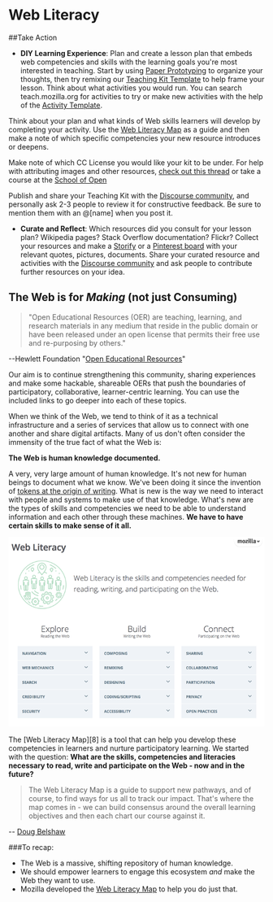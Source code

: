 # Web Literacy

##Take Action

* **DIY Learning Experience**: Plan and create a lesson plan that embeds web competencies and skills with the learning goals you're most interested in teaching. Start by using [Paper Prototyping](https://stuff.webmaker.org/teach-assets/kits/paper/TeachingKitDesignCanvas.pdf) to organize your thoughts, then try remixing our [Teaching Kit Template](https://thimble.webmaker.org/project/10274/remix?ref=training) to help frame your lesson. Think about what activities you would run. You can search teach.mozilla.org for activities to try or make new activities with the help of the [Activity Template](https://thimble.webmaker.org/project/10286/remix?ref=training).
		
Think about your plan and what kinds of Web skills learners will develop by completing your activity. Use the [Web Literacy Map](https://teach.mozilla.org/teach-like-mozilla/web-literacy/) as a guide and then make a note of which specific competencies your new resource introduces or deepens.

Make note of which CC License you would like your kit to be under. For help with attributing images and other resources, [check out this thread](http://discourse.webmakerprototypes.org/t/attributing-images/290) or take a course at the [School of Open](http://schoolofopen.org)

Publish and share your Teaching Kit with the [Discourse community](http://discourse.webmakerprototypes.org/category/training/building), and personally ask 2-3 people to review it for constructive feedback. Be sure to mention them with an @[name] when you post it.

* **Curate and Reflect**: Which resources did you consult for your lesson plan? Wikipedia pages? Stack Overflow documentation? Flickr? Collect your resources and make a [Storify](https://storify.com/) or a [Pinterest board](http://www.pinterest.com/) with your relevant quotes, pictures, documents. Share your curated resource and activities with the [Discourse community](http://discourse.webmakerprototypes.org/category/training/building) and ask people to contribute further resources on your idea.

## The Web is for *Making* (not just Consuming)

> "Open Educational Resources (OER) are teaching, learning, and research materials in any medium that reside in the public domain or have been released under an open license that permits their free use and re-purposing by others."

--Hewlett Foundation "[Open Educational Resources](http://www.hewlett.org/programs/education/open-educational-resources)"

Our aim is to continue strengthening this community, sharing experiences and make some hackable, shareable OERs that push the boundaries of participatory, collaborative, learner-centric learning. You can use the included links to go deeper into each of these topics.

When we think of the Web, we tend to think of it as a technical infrastructure and a series of services that allow us to connect with one another and share digital artifacts. Many of us don't often consider the immensity of the true fact of what the Web is:

**The Web is human knowledge documented.**

A very, very large amount of human knowledge. It's not new for human beings to document what we know. We've been doing it since the invention of [tokens at the origin of writing](http://en.wikipedia.org/wiki/History_of_writing_ancient_numbers#Clay_tokens). What is new is the way we need to interact with people and systems to make use of that knowledge. What's new are the types of skills and competencies we need to be able to understand information and each other through these machines. **We have to have certain skills to make sense of it all.**

<img src="../../assets/webliteracymap.png">

The [Web Literacy Map][8] is a tool that can help you develop these competencies in learners and nurture participatory learning. We started with the question: **What are the skills, competencies and literacies necessary to read, write and participate on the Web - now and in the future?**

> The Web Literacy Map is a guide to support new pathways, and of course, to find ways for us all to track our impact. That's where the map comes in - we can build consensus around the overall learning objectives and then each chart our course against it.

-- [Doug Belshaw](http://twitter.com/dajbelshaw)

###To recap:

* The Web is a massive, shifting repository of human knowledge.
* We should empower learners to engage this ecosystem *and* make the Web they want to use.
* Mozilla developed the [Web Literacy Map](http://webmaker.org/literacy?ref=training) to help you do just that. 

